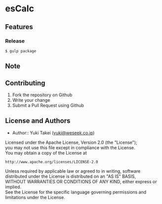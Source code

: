 esCalc
======


Features
--------




### Release

```
$ gulp package
```



Note
-----



Contributing
------------

1. Fork the repository on Github
1. Write your change
1. Submit a Pull Request using Github


License and Authors
-------------------
- Author:: Yuki Takei (<yuki@weseek.co.jp>)

Licensed under the Apache License, Version 2.0 (the "License");  
you may not use this file except in compliance with the License.  
You may obtain a copy of the License at

    http://www.apache.org/licenses/LICENSE-2.0

Unless required by applicable law or agreed to in writing, software  
distributed under the License is distributed on an "AS IS" BASIS,  
WITHOUT WARRANTIES OR CONDITIONS OF ANY KIND, either express or implied.  
See the License for the specific language governing permissions and  
limitations under the License.
